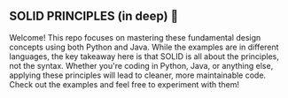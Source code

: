 ## SOLID PRINCIPLES (in deep) 🚀


Welcome!
This repo focuses on mastering these fundamental design concepts using both Python and Java. 
While the examples are in different languages, 
the key takeaway here is that SOLID is all about the principles, not the syntax. 
Whether you're coding in Python, Java, or anything else, applying these principles will lead to cleaner, more maintainable code. 
Check out the examples and feel free to experiment with them!
